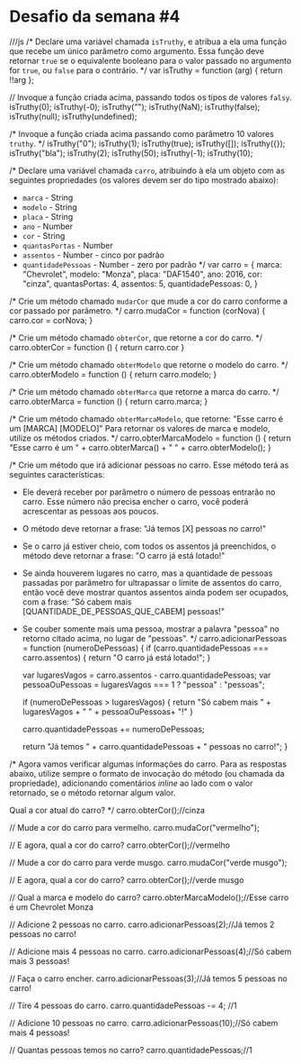 # Desafio da semana #4

///js
/*
Declare uma variável chamada `isTruthy`, e atribua a ela uma função que recebe
um único parâmetro como argumento. Essa função deve retornar `true` se o
equivalente booleano para o valor passado no argumento for `true`, ou `false`
para o contrário.
*/
var isTruthy = function (arg) { return !!arg };

// Invoque a função criada acima, passando todos os tipos de valores `falsy`.
isTruthy(0);
isTruthy(-0);
isTruthy("");
isTruthy(NaN);
isTruthy(false);
isTruthy(null);
isTruthy(undefined);

/*
Invoque a função criada acima passando como parâmetro 10 valores `truthy`.
*/
isTruthy("0");
isTruthy(1);
isTruthy(true);
isTruthy([]);
isTruthy({});
isTruthy("bla");
isTruthy(2);
isTruthy(50);
isTruthy(-1);
isTruthy(10);

/*
Declare uma variável chamada `carro`, atribuindo à ela um objeto com as
seguintes propriedades (os valores devem ser do tipo mostrado abaixo):
- `marca` - String
- `modelo` - String
- `placa` - String
- `ano` - Number
- `cor` - String
- `quantasPortas` - Number
- `assentos` - Number - cinco por padrão
- `quantidadePessoas` - Number - zero por padrão
*/
var carro = {
  marca: "Chevrolet",
  modelo: "Monza",
  placa: "DAF1540",
  ano: 2016,
  cor: "cinza",
  quantasPortas: 4,
  assentos: 5,
  quantidadePessoas: 0,
}

/*
Crie um método chamado `mudarCor` que mude a cor do carro conforme a cor
passado por parâmetro.
*/
carro.mudaCor = function (corNova) {
  carro.cor = corNova;
}

/*
Crie um método chamado `obterCor`, que retorne a cor do carro.
*/
carro.obterCor = function () {
  return carro.cor
}

/*
Crie um método chamado `obterModelo` que retorne o modelo do carro.
*/
carro.obterModelo = function () {
  return carro.modelo;
}

/*
Crie um método chamado `obterMarca` que retorne a marca do carro.
*/
carro.obterMarca = function () {
  return carro.marca;
}

/*
Crie um método chamado `obterMarcaModelo`, que retorne:
"Esse carro é um [MARCA] [MODELO]"
Para retornar os valores de marca e modelo, utilize os métodos criados.
*/
carro.obterMarcaModelo = function () {
  return "Esse carro é um " + carro.obterMarca() + " " + carro.obterModelo();
}

/*
Crie um método que irá adicionar pessoas no carro. Esse método terá as
seguintes características:
- Ele deverá receber por parâmetro o número de pessoas entrarão no carro. Esse
número não precisa encher o carro, você poderá acrescentar as pessoas aos
poucos.
- O método deve retornar a frase: "Já temos [X] pessoas no carro!"
- Se o carro já estiver cheio, com todos os assentos já preenchidos, o método
deve retornar a frase: "O carro já está lotado!"
- Se ainda houverem lugares no carro, mas a quantidade de pessoas passadas por
parâmetro for ultrapassar o limite de assentos do carro, então você deve
mostrar quantos assentos ainda podem ser ocupados, com a frase:
"Só cabem mais [QUANTIDADE_DE_PESSOAS_QUE_CABEM] pessoas!"
- Se couber somente mais uma pessoa, mostrar a palavra "pessoa" no retorno
citado acima, no lugar de "pessoas".
*/
carro.adicionarPessoas = function (numeroDePessoas) {
  if (carro.quantidadePessoas === carro.assentos) {
    return "O carro já está lotado!";
  }
  
  var lugaresVagos = carro.assentos - carro.quantidadePessoas;
  var pessoaOuPessoas = lugaresVagos === 1 ? "pessoa" : "pessoas";
  
  if (numeroDePessoas > lugaresVagos) {
    return "Só cabem mais " + lugaresVagos + " " + pessoaOuPessoas+ "!"
  }
  
  carro.quantidadePessoas += numeroDePessoas;

  return "Já temos " + carro.quantidadePessoas + " pessoas no carro!";
}

/*
Agora vamos verificar algumas informações do carro. Para as respostas abaixo,
utilize sempre o formato de invocação do método (ou chamada da propriedade),
adicionando comentários _inline_ ao lado com o valor retornado, se o método
retornar algum valor.

Qual a cor atual do carro?
*/
carro.obterCor();//cinza

// Mude a cor do carro para vermelho.
carro.mudaCor("vermelho");

// E agora, qual a cor do carro?
carro.obterCor();//vermelho

// Mude a cor do carro para verde musgo.
carro.mudaCor("verde musgo");

// E agora, qual a cor do carro?
carro.obterCor();//verde musgo

// Qual a marca e modelo do carro?
carro.obterMarcaModelo();//Esse carro é um Chevrolet Monza

// Adicione 2 pessoas no carro.
carro.adicionarPessoas(2);//Já temos 2 pessoas no carro!

// Adicione mais 4 pessoas no carro.
carro.adicionarPessoas(4);//Só cabem mais 3 pessoas!

// Faça o carro encher.
carro.adicionarPessoas(3);//Já temos 5 pessoas no carro!

// Tire 4 pessoas do carro.
carro.quantidadePessoas -= 4; //1

// Adicione 10 pessoas no carro.
carro.adicionarPessoas(10);//Só cabem mais 4 pessoas!

// Quantas pessoas temos no carro?
carro.quantidadePessoas;//1


